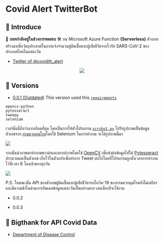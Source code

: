 # Covid Alert TwitterBot

## :wave: Introduce
:toolbox: **บอทกำลังอยู่ในช่วงการทดสอบ** :hammer_and_wrench: บน Microsoft Azure Function **(Serverless)**
ตัวบอทสร้างมาเพื่อวัตถุประสงค์ในการแจ้งจำนวนผู้ติดเชื้อและผู้เสียชีวิตจากไวรัส SARS-CoV-2 ของประเทศไทยในแต่ละวัน 

- [Twitter of @covidth_alert](https://twitter.com/covidth_alert)

<div style="text-align:center">
  <a href="https://twitter.com/covidth_alert">
    <img src ="https://user-images.githubusercontent.com/39229888/183920557-1f2f21b4-a173-4961-977b-ed99775566c0.png" />
  </a>
</div>

## :floppy_disk: Versions
- [0.0.1 (Outdated)](v0.0.1/)
This version used this [``requirements``](v0.0.1/requirements.txt)
```
opencv-python
pytesseract
tweepy
selenium
```
เวอร์ชั่นนี้ถือว่าลากเลือดที่สุด โดยเป็นการให้ตัวโปรแกรม [``scrshot.py``](v0.0.1/scrshot.py) ไปรับรูปภาพเป็นข้อมูลตัวเลขจาก [กรมควบคุมโรค](https://covid19.ddc.moph.go.th/)โดยใช้ Selenium ในการทำงาน จะได้รูปภาพนี้มา

<img src ="https://user-images.githubusercontent.com/39229888/184527459-85e1ce93-666e-4f2f-ac9a-75ff4ae8abcf.png" />

จากนั้นนำภาพมาทำภาพขาวดำและครอปภาพโดยใช้ [OpenCV](https://opencv.org/) เพื่อส่งต่อข้อมูลไปให้ [Pytesseract](https://github.com/tesseract-ocr/tesseract) ประมวลผลเป็นตัวเลข เก็บไว้ในตัวแปรเพื่อทำการ Tweet ต่อไปโดยที่โปรแกรมถูกตั้งเวลาการทำงานไว้ที่เวลา 8 โมงเช้าของทุกวัน

<img src ="https://user-images.githubusercontent.com/39229888/184527468-95c0cb89-98c8-4dc1-9f6e-15a64dbdaa97.png" />

P.S. ในขณะนั้น API ของตัวเลขผู้ติดเชื้อและผู้เสียชีวิตจากโควิด-19 ของกรมควบคุมโรคยังไม่เสถียรและมีความช้าในด้านการอัพเดทข้อมูลแต่ละวันเป็นอย่างมาก เลยเลี่ยงที่จะใช้งาน


- 0.0.2

- 0.0.3

## :pray: Bigthank for API Covid Data
- [Department of Disease Control](https://covid19.ddc.moph.go.th/)
